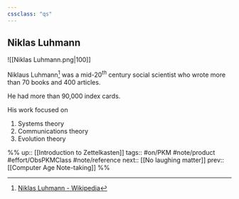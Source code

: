 ```yaml
---
cssclass: "qs"
---
```

## Niklas Luhmann

![[Niklas Luhmann.png|100]]

Niklaus Luhmann[^Nick] was a mid-20$^{th}$ century social scientist who wrote more than 70 books and 400 articles.

He had more than 90,000 index cards.

His work focused on 
1. Systems theory
2. Communications theory
3. Evolution theory

[^Nick]: [Niklas Luhmann - Wikipedia](https://en.wikipedia.org/wiki/Niklas_Luhmann)

%%
up:: [[Introduction to Zettelkasten]]
tags:: #on/PKM #note/product #effort/ObsPKMClass #note/reference 
next:: [[No laughing matter]]
prev:: [[Computer Age Note-taking]]
%%

